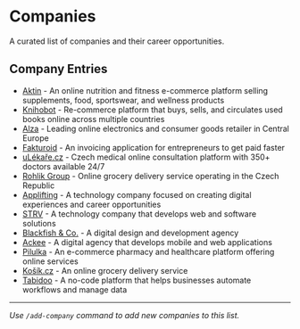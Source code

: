 # Companies

A curated list of companies and their career opportunities.

## Company Entries

- [Aktin](https://aktin.cz/kariera) - An online nutrition and fitness e-commerce platform selling supplements, food,
sportswear, and wellness products
- [Knihobot](http://knihobot.cz/kariera) - Re-commerce platform that buys, sells, and circulates used books online
across multiple countries
- [Alza](https://kariera.alza.cz/) - Leading online electronics and consumer goods retailer in Central Europe
- [Fakturoid](https://www.fakturoid.cz/kariera) - An invoicing application for entrepreneurs to get paid faster
- [uLékaře.cz](https://www.ulekare.cz/kariera) - Czech medical online consultation platform with 350+ doctors available 24/7
- [Rohlik Group](https://career.rohlik.group/cz/jobs) - Online grocery delivery service operating in the Czech Republic
- [Applifting](https://applifting.io/careers) - A technology company focused on creating digital experiences and career opportunities
- [STRV](https://www.strv.com/careers) - A technology company that develops web and software solutions
- [Blackfish & Co.](https://blackfish.co/careers/) - A digital design and development agency
- [Ackee](https://www.ackee.cz/kariera) - A digital agency that develops mobile and web applications
- [Pilulka](https://pracevpilulce.cz/pozice) - An e-commerce pharmacy and healthcare platform offering online services
- [Košík.cz](https://kariera.kosik.cz/pracovni-pozice/) - An online grocery delivery service
- [Tabidoo](https://tabidoo.cloud/cs/careers) - A no-code platform that helps businesses automate workflows and manage data

---

*Use `/add-company` command to add new companies to this list.*
